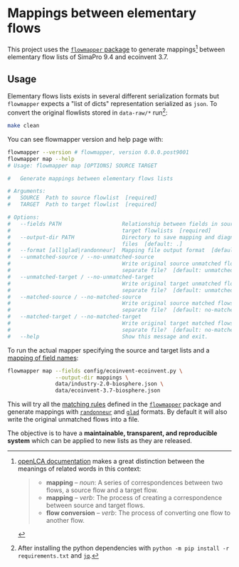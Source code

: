 # Mappings between elementary flows

This project uses the [`flowmapper` package](https://github.com/fjuniorr/flowmapper) to generate mappings[^20231119T153832] between elementary flow lists of SimaPro 9.4 and ecoinvent 3.7. 

[^20231119T153832]: [openLCA documentation](https://www.openlca.org/wp-content/uploads/2020/06/General-openLCA-Mapping-Instructions_05182020.pdf) makes a great distinction between the meanings of related words in this context:

    > - __mapping__ – _noun_: A series of correspondences between two flows, a source flow and a target flow.
    > - __mapping__ – _verb_: The process of creating a correspondence between source and target flows.
    > - __flow conversion__ – _verb_: The process of converting one flow to another flow.

## Usage

Elementary flows lists exists in several different serialization formats but `flowmapper` expects a "list of dicts" representation serialized as `json`. To convert the original flowlists stored in `data-raw/*` run[^20231119T160504]:

[^20231119T160504]: After installing the python dependencies with `python -m pip install -r requirements.txt` and [`jq`](https://jqlang.github.io/jq/).

```bash
make clean
```

You can see flowmapper version and help page with:

```bash
flowmapper --version # flowmapper, version 0.0.0.post9001
flowmapper map --help
# Usage: flowmapper map [OPTIONS] SOURCE TARGET

#   Generate mappings between elementary flows lists

# Arguments:
#   SOURCE  Path to source flowlist  [required]
#   TARGET  Path to target flowlist  [required]

# Options:
#   --fields PATH                   Relationship between fields in source and
#                                   target flowlists  [required]
#   --output-dir PATH               Directory to save mapping and diagnostics
#                                   files  [default: .]
#   --format [all|glad|randonneur]  Mapping file output format  [default: all]
#   --unmatched-source / --no-unmatched-source
#                                   Write original source unmatched flows into
#                                   separate file?  [default: unmatched-source]
#   --unmatched-target / --no-unmatched-target
#                                   Write original target unmatched flows into
#                                   separate file?  [default: unmatched-target]
#   --matched-source / --no-matched-source
#                                   Write original source matched flows into
#                                   separate file?  [default: no-matched-source]
#   --matched-target / --no-matched-target
#                                   Write original target matched flows into
#                                   separate file?  [default: no-matched-target]
#   --help                          Show this message and exit.
```

To run the actual mapper specifying the source and target lists and a [mapping of field names](config/simapro-ecoinvent.py):

```bash
flowmapper map --fields config/ecoinvent-ecoinvent.py \
               --output-dir mappings \
               data/industry-2.0-biosphere.json \
               data/ecoinvent-3.7-biosphere.json
```

This will try all the [matching rules](https://github.com/fjuniorr/flowmapper/blob/notebooks-logic/flowmapper/match.py#L105) defined in the [`flowmapper`](https://github.com/fjuniorr/flowmapper) package and generate mappings with [`randonneur`](https://github.com/brightway-lca/randonneur) and [`glad`](https://github.com/UNEP-Economy-Division/GLAD-ElementaryFlowResources) formats. By default it will also write the original unmatched flows into a file.

The objective is to have a **maintainable, transparent, and reproducible system** which can be applied to new lists as they are released.
